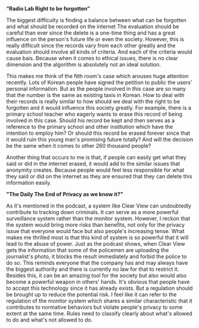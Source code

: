 
**“Radio Lab Right to be forgotten”**

The biggest difficulty is finding a balance between what can be forgotten and what should be recorded on the internet
The evaluation should be careful than ever since the delete is a one-time thing and has a great influence on the person's future life or even the society. However, this is really difficult since the records vary from each other greatly and the evaluation should involve all kinds of criteria. And each of the criteria would cause bais. Because when it comes to ethical issues, there is no clear dimension and the algorithm is absolutely not an ideal solution.

This makes me think of the Nth room's case which arouses huge attention recently. Lots of Korean people have signed the petition to public the users' personal information. But as the people involved in this case are so many that the number is the same as existing taxis in Korean. How to deal with their records is really similar to how should we deal with the right to be forgotten and it would influence this society greatly. For example, there is a primary school teacher who eagerly wants to erase this record of being involved in this case. Should his record be kept and then serves as a reference to the primary school and other institution which have the intention to employ him? Or should this record be erased forever since that it would ruin this young man's promising future totally? And will the decision be the same when it comes to other 260 thousand people?

Another thing that occurs to me is that, if people can easily get what they said or did in the internet erased, it would add to the similar issues that anonymity creates. Because people would feel less responsible for what they said or did on the internet as they are ensured that they can delete this information easily.



**"The Daily The End of Privacy as we know it?"**

As it's mentioned in the podcast, a system like Clear View can undoubtedly contribute to tracking down criminals. It can serve as a more powerful surveillance system rather than the monitor system. However, I reckon that the system would bring more risks than benefits, not only for the privacy issue that everyone would face but also people's increasing tense. What makes me thrilled most is that this kind of system is so powerful that it will lead to the abuse of power. Just as the podcast shows, when Clear View gets the information that some of the policemen are uploading the journalist's photo, it blocks the result immediately and forbid the police to do so. This reminds everyone that the company has and may always have the biggest authority and there is currently no law for that to restrict it. Besides this, it can be an amazing tool for the society but also would also become a powerful weapon in others' hands. It's obvious that people have to accept this technology since it has already exists. But a regulation should be brought up to reduce the potential risk. I feel like it can refer to the regulation of the monitor system which shares a similar characteristic that it contributes to normative behaviors but violate people's privacy to some extent at the same time. Rules need to classify clearly about what's allowed to do and what's not allowed to do.

